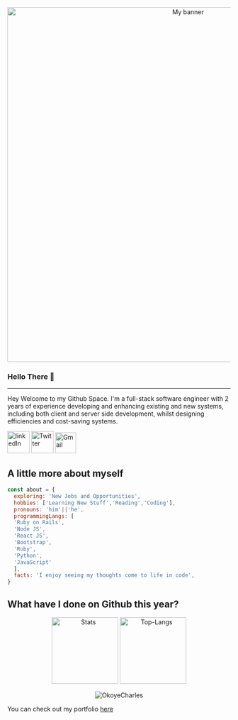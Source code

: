 <div align="center">
  <img src="https://github.com/okoyecharles/okoyecharles/assets/102174805/4180c2c9-fa5f-4c51-9774-958f24688795" alt="My banner" width="800px"/>
</div>

### Hello There 👋
-----------------------------------------
Hey Welcome to my Github Space. I'm a full-stack software engineer with 2 years of experience developing and enhancing existing and new systems, including both client and server side development, whilst designing efficiencies and cost-saving systems.


[<img src="https://user-images.githubusercontent.com/102174805/177940734-da66452d-c0fa-4141-b6d1-878ef1a5dc16.png" alt="linkedIn" width="50px"/>](https://www.linkedin.com/in/okoyecharles/)
[<img src="https://user-images.githubusercontent.com/102174805/177942630-84b2d0ab-48f0-4ece-afee-4a6748d61c39.png" alt="Twitter" width="50px"/>](https://twitter.com/okoyecharlesk)
[<img src="https://user-images.githubusercontent.com/102174805/177946832-80d3981d-fac9-44ce-8216-5fb10b6ce57d.png" alt="Gmail" width="47px"/>](mailto:okoyecharles509@gmail.com)

## A little more about myself

```javascript
const about = {
  exploring: 'New Jobs and Opportunities',
  hobbies: ['Learning New Stuff','Reading','Coding'],
  pronouns: 'him'||'he',
  programmingLangs: [
  'Ruby on Rails', 
  'Node JS', 
  'React JS', 
  'Bootstrap', 
  'Ruby', 
  'Python', 
  'JavaScript'
  ],
  facts: 'I enjoy seeing my thoughts come to life in code',
}
```

## What have I done on Github this year?

<p align="center"><img src="https://github-readme-stats.vercel.app/api?username=okoyecharles&show_icons=true&theme=radical" alt="Stats" height="150"/>    <img src="https://github-readme-stats.vercel.app/api/top-langs/?username=okoyecharles&layout=compact&theme=radical" alt="Top-Langs" height="150"/>
</p>
<p align="center"><img src="https://github-readme-streak-stats.herokuapp.com/?user=okoyecharles&show_icons=true&theme=gradient" alt="OkoyeCharles" /></p>


<p>You can check out my portfolio <a href='https://okoyecharles.com'>here</a></p>
